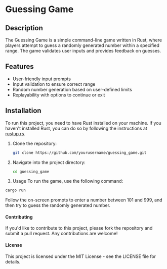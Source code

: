 # Guessing Game

## Description

The Guessing Game is a simple command-line game written in Rust, where players attempt to guess a randomly generated number within a specified range. The game validates user inputs and provides feedback on guesses.

## Features

- User-friendly input prompts
- Input validation to ensure correct range
- Random number generation based on user-defined limits
- Replayability with options to continue or exit

## Installation

To run this project, you need to have Rust installed on your machine. If you haven't installed Rust, you can do so by following the instructions at [rustup.rs](https://rustup.rs/).

1. Clone the repository:

   ```bash
   git clone https://github.com/yourusername/guessing_game.git

   ```

2. Navigate into the project directory:

   ```bash
   cd guessing_game
   ```

3. Usage
   To run the game, use the following command:

```bash
cargo run
```

Follow the on-screen prompts to enter a number between 101 and 999, and then try to guess the randomly generated number.

#### Contributing

If you'd like to contribute to this project, please fork the repository and submit a pull request. Any contributions are welcome!

#### License

This project is licensed under the MIT License - see the LICENSE file for details.
